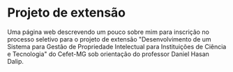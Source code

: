 <h1>Projeto de extensão</h1>
<p>Uma página web descrevendo um pouco sobre mim para inscrição no processo seletivo para o projeto de extensão 
  "Desenvolvimento de um Sistema para Gestão de Propriedade Intelectual para Instituições de Ciência e Tecnologia" 
  do Cefet-MG sob orientação do professor Daniel Hasan Dalip.
</p>
